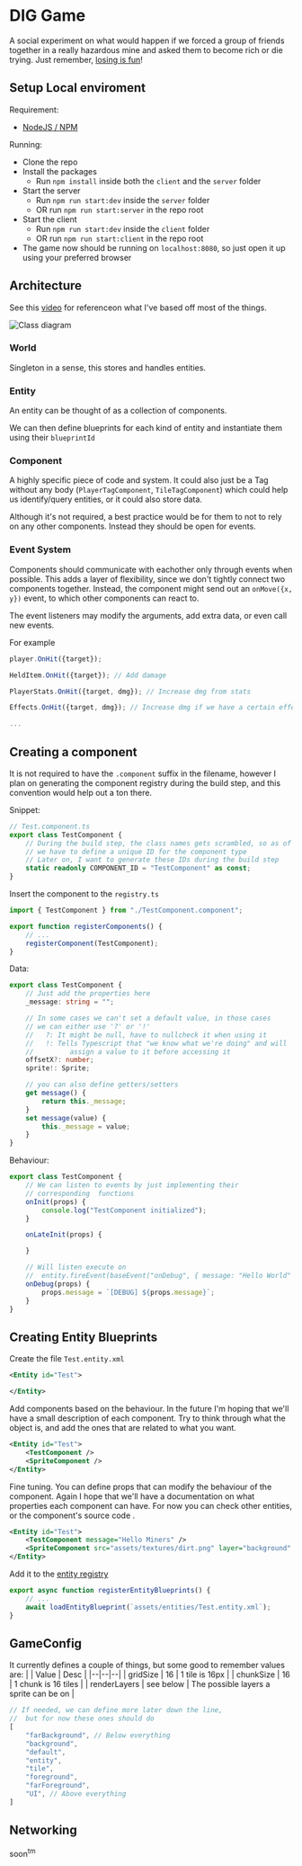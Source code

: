 # DIG Game

A social experiment on what would happen if we forced a group of friends together in a really hazardous mine and asked them to become rich or die trying. Just remember, [losing is fun](https://dwarffortresswiki.org/index.php/DF2014:Losing)!

## Setup Local enviroment

Requirement:
 - [NodeJS / NPM](https://nodejs.org/en)

Running:

 - Clone the repo
 - Install the packages
   -  Run `npm install` inside both the `client` and the `server` folder
 - Start the server
   - Run `npm run start:dev` inside the `server` folder
   - OR run `npm run start:server` in the repo root
 - Start the client
   - Run `npm run start:dev` inside the `client` folder
   - OR run `npm run start:client` in the repo root
 - The game now should be running on `localhost:8080`, so just open it up using your preferred browser

## Architecture

See this [video](https://www.youtube.com/watch?v=U03XXzcThGU)
for referenceon what I've based off most of the things.

![Class diagram](./diagram.png)

### World

Singleton in a sense, this stores and handles entities. 

### Entity

An entity can be thought of as a collection of components.

We can then define blueprints for each kind of entity and instantiate them using their `blueprintId`

### Component

A highly specific piece of code and system. It could also just be a Tag without any body (`PlayerTagComponent`, `TileTagComponent`) which could help us identify/query entities, or it could also store data.

Although it's not required, a best practice would be for them to not to rely on any other components. Instead they should be open for events.

### Event System

Components should communicate with eachother only through events when possible. This adds a layer of flexibility, since we don't tightly connect two components together. Instead, the component might send out an `onMove({x, y})` event, to which other components can react to.

The event listeners may modify the arguments, add extra data, or even call new events.

For example

```js
player.OnHit({target});

HeldItem.OnHit({target}); // Add damage

PlayerStats.OnHit({target, dmg}); // Increase dmg from stats

Effects.OnHit({target, dmg}); // Increase dmg if we have a certain effect

...
```


## Creating a component

It is not required to have the `.component` suffix in the filename, however I plan on generating the component registry during the build step, and this convention would help out a ton there.

Snippet:
```ts
// Test.component.ts
export class TestComponent {
	// During the build step, the class names gets scrambled, so as of now
	// we have to define a unique ID for the component type
	// Later on, I want to generate these IDs during the build step
	static readonly COMPONENT_ID = "TestComponent" as const;
}
```

Insert the component to the `registry.ts`
```ts
import { TestComponent } from "./TestComponent.component";

export function registerComponents() {
	// ...
	registerComponent(TestComponent);
}
```

Data:

```ts
export class TestComponent {
	// Just add the properties here
	_message: string = "";

	// In some cases we can't set a default value, in those cases 
	// we can either use '?' or '!'
	//   ?: It might be null, have to nullcheck it when using it
	//   !: Tells Typescript that "we know what we're doing" and will 
	//         assign a value to it before accessing it 
	offsetX?: number;
	sprite!: Sprite;

	// you can also define getters/setters
	get message() {
		return this._message;
	}
	set message(value) {
		this._message = value;
	}
}
```


Behaviour:

```ts
export class TestComponent {
	// We can listen to events by just implementing their 
	// corresponding  functions
	onInit(props) {
		console.log("TestComponent initialized");
	}

	onLateInit(props) {

	}

	// Will listen execute on
	//  entity.fireEvent(baseEvent("onDebug", { message: "Hello World" }))
	onDebug(props) {
		props.message = `[DEBUG] ${props.message}`;
	}
}
```

## Creating Entity Blueprints

Create the file `Test.entity.xml` 
```xml
<Entity id="Test">

</Entity>
```

Add components based on the behaviour. In the future I'm hoping that we'll have a small description of each component. Try to think through what the object is, and add the ones that are related to what you want.
```xml
<Entity id="Test">
	<TestComponent />
	<SpriteComponent />
</Entity>
```

Fine tuning.
You can define props that can modify the behaviour of the component. Again I hope that we'll have a documentation on what properties each component can have. For now you can check other entities, or the component's source code .
```xml
<Entity id="Test">
	<TestComponent message="Hello Miners" />
	<SpriteComponent src="assets/textures/dirt.png" layer="background" />
</Entity>
```

Add it to the [entity registry](./client/src/entities/registry.ts)

```ts
export async function registerEntityBlueprints() {
	// ...
	await loadEntityBlueprint(`assets/entities/Test.entity.xml`);
}
```

## GameConfig

It currently defines a couple of things, but some good to remember values are:
|  | Value | Desc |
|--|--|--|
| gridSize | 16 | 1 tile is 16px |
| chunkSize | 16 | 1 chunk is 16 tiles |
| renderLayers | see below | The possible layers a sprite can be on | 


```ts
// If needed, we can define more later down the line,
//  but for now these ones should do
[
	"farBackground", // Below everything
	"background",
	"default",
	"entity",
	"tile",
	"foreground",
	"farForeground",
	"UI", // Above everything
]
```

## Networking

soon<sup>tm</sup>